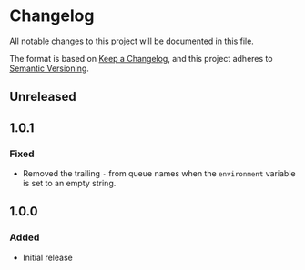 # Changelog

All notable changes to this project will be documented in this file.

The format is based on [Keep a Changelog](https://keepachangelog.com/en/1.0.0/),
and this project adheres to [Semantic Versioning](https://semver.org/spec/v2.0.0.html).

## Unreleased

## 1.0.1

### Fixed

- Removed the trailing `-` from queue names when the `environment` variable is set to an empty string.

## 1.0.0

### Added

- Initial release
